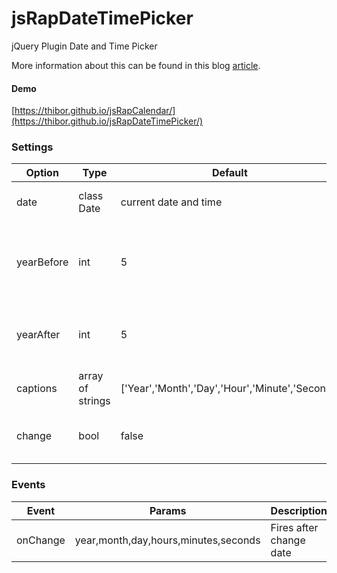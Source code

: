 # jsRapDateTimePicker
jQuery Plugin Date and Time Picker

More information about this can be found in this blog <a href="https://www.jqueryscript.net/time-clock/rap-date-time-picker.html">article</a>.

#### Demo

[https://thibor.github.io/jsRapCalendar/](https://thibor.github.io/jsRapDateTimePicker/) 

### Settings

Option | Type | Default | Description
------ | ---- | ------- | -----------
date | class Date | current date and time | Initializes the date and time
yearBefore | int | 5 | Number of visible years before the selected year
yearAfter | int | 5 | Number of visible years after the selected year
captions | array of strings | ['Year','Month','Day','Hour','Minute','Second'] | Names of visible time components
change | bool | false | date initialization treated as a date change

### Events

Event | Params | Description
------ | ---- | -------
onChange | year,month,day,hours,minutes,seconds | Fires after change date
